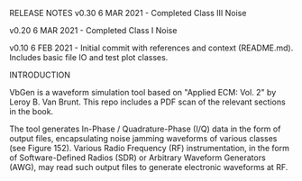 RELEASE NOTES
v0.30 
6 MAR 2021 - Completed Class III Noise

v0.20
6 MAR 2021 - Completed Class I Noise

v0.10
6 FEB 2021 - Initial commit with references and context (README.md).
Includes basic file IO and test plot classes.

INTRODUCTION

VbGen is a waveform simulation tool based on "Applied ECM: Vol. 2" by Leroy 
B. Van Brunt. This repo includes a PDF scan of the relevant sections in 
the book.

The tool generates In-Phase / Quadrature-Phase (I/Q) data in the form of
output files, encapsulating noise jamming waveforms of various classes
(see Figure 152). Various Radio Frequency (RF) instrumentation, in the
form of Software-Defined Radios (SDR) or Arbitrary Waveform 
Generators (AWG), may read such output files to generate electronic
waveforms at RF.